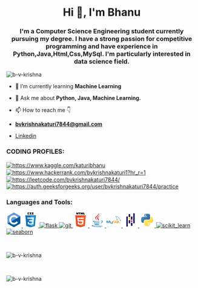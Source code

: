 <h1 align="center">Hi 👋, I'm Bhanu</h1>
<h3 align="center">I'm a Computer Science Engineering student currently pursuing my degree. I have a strong passion for competitive programming and have experience in Python,Java,Html,Css,MySql. I'm particularly interested in data science field.</h3>

<p align="left"> <img src="https://komarev.com/ghpvc/?username=b-v-krishna&label=Profile%20views&color=0e75b6&style=flat" alt="b-v-krishna" /> </p>

- 🌱 I’m currently learning **Machine Learning**

- 💬 Ask me about **Python, Java, Machine Learning.**

- 📫 How to reach me 👇
- **bvkrishnakaturi7844@gmail.com**
- <a href="https://www.linkedin.com/in/bhanu-katuri/" target="blank">Linkedin</a>

<h3 align="left"> CODING PROFILES: </h3>
<p align="left">
<a href="https://www.kaggle.com/katuribhanu" target="blank"><img align="center" src="https://raw.githubusercontent.com/rahuldkjain/github-profile-readme-generator/master/src/images/icons/Social/kaggle.svg" alt="https://www.kaggle.com/katuribhanu" height="30" width="40" /></a>
<a href="https://www.hackerrank.com/bvkrishnakaturi1?hr_r=1" target="blank"><img align="center" src="https://raw.githubusercontent.com/rahuldkjain/github-profile-readme-generator/master/src/images/icons/Social/hackerrank.svg" alt="https://www.hackerrank.com/bvkrishnakaturi1?hr_r=1" height="30" width="40" /></a>
<a href="https://leetcode.com/bvkrishnakaturi7844/" target="blank"><img align="center" src="https://raw.githubusercontent.com/rahuldkjain/github-profile-readme-generator/master/src/images/icons/Social/leet-code.svg" alt="https://leetcode.com/bvkrishnakaturi7844/" height="30" width="40" /></a>
<a href="https://auth.geeksforgeeks.org/user/bvkrishnakaturi7844/practice" target="blank"><img align="center" src="https://raw.githubusercontent.com/rahuldkjain/github-profile-readme-generator/master/src/images/icons/Social/geeks-for-geeks.svg" alt="https://auth.geeksforgeeks.org/user/bvkrishnakaturi7844/practice" height="30" width="40" /></a>
</p>

<h3 align="left">Languages and Tools:</h3>
<p align="left"> <a href="https://www.cprogramming.com/" target="_blank" rel="noreferrer"> <img src="https://raw.githubusercontent.com/devicons/devicon/master/icons/c/c-original.svg" alt="c" width="40" height="40"/> </a> <a href="https://www.w3schools.com/css/" target="_blank" rel="noreferrer"> <img src="https://raw.githubusercontent.com/devicons/devicon/master/icons/css3/css3-original-wordmark.svg" alt="css3" width="40" height="40"/> </a> <a href="https://flask.palletsprojects.com/" target="_blank" rel="noreferrer"> <img src="https://www.vectorlogo.zone/logos/pocoo_flask/pocoo_flask-icon.svg" alt="flask" width="40" height="40"/> </a> <a href="https://git-scm.com/" target="_blank" rel="noreferrer"> <img src="https://www.vectorlogo.zone/logos/git-scm/git-scm-icon.svg" alt="git" width="40" height="40"/> </a> <a href="https://www.w3.org/html/" target="_blank" rel="noreferrer"> <img src="https://raw.githubusercontent.com/devicons/devicon/master/icons/html5/html5-original-wordmark.svg" alt="html5" width="40" height="40"/> </a> <a href="https://www.java.com" target="_blank" rel="noreferrer"> <img src="https://raw.githubusercontent.com/devicons/devicon/master/icons/java/java-original.svg" alt="java" width="40" height="40"/> </a> <a href="https://www.mysql.com/" target="_blank" rel="noreferrer"> <img src="https://raw.githubusercontent.com/devicons/devicon/master/icons/mysql/mysql-original-wordmark.svg" alt="mysql" width="40" height="40"/> </a> <a href="https://pandas.pydata.org/" target="_blank" rel="noreferrer"> <img src="https://raw.githubusercontent.com/devicons/devicon/2ae2a900d2f041da66e950e4d48052658d850630/icons/pandas/pandas-original.svg" alt="pandas" width="40" height="40"/> </a> <a href="https://www.python.org" target="_blank" rel="noreferrer"> <img src="https://raw.githubusercontent.com/devicons/devicon/master/icons/python/python-original.svg" alt="python" width="40" height="40"/> </a> <a href="https://scikit-learn.org/" target="_blank" rel="noreferrer"> <img src="https://upload.wikimedia.org/wikipedia/commons/0/05/Scikit_learn_logo_small.svg" alt="scikit_learn" width="40" height="40"/> </a> <a href="https://seaborn.pydata.org/" target="_blank" rel="noreferrer"> <img src="https://seaborn.pydata.org/_images/logo-mark-lightbg.svg" alt="seaborn" width="40" height="40"/> </a> </p>

<p>&nbsp;</p>
<p><img align="left" src="https://github-readme-stats-sigma-five.vercel.app/api?username=b-v-krishna&show_icons=true&locale=en" alt="b-v-krishna" /></p>
<p>&nbsp;</p><p>&nbsp;</p>
 <img align="left" src="https://github-readme-stats-sigma-five.vercel.app/api/top-langs?username=b-v-krishna&show_icons=true&locale=en&layout=compact" alt="b-v-krishna" />

